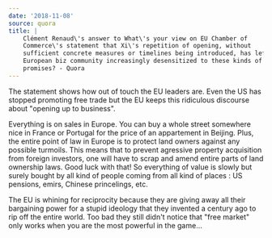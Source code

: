 ```yaml
---
date: '2018-11-08'
source: quora
title: |
    Clément Renaud\'s answer to What\'s your view on EU Chamber of
    Commerce\'s statement that Xi\'s repetition of opening, without
    sufficient concrete measures or timelines being introduced, has left the
    European biz community increasingly desensitized to these kinds of
    promises? - Quora
---
```


The statement shows how out of touch the EU leaders are. Even the US has
stopped promoting free trade but the EU keeps this ridiculous discourse
about "opening up to business".

Everything is on sales in Europe. You can buy a whole street somewhere
nice in France or Portugal for the price of an appartement in Beijing.
Plus, the entire point of law in Europe is to protect land owners
against any possible turmoils. This means that to prevent agressive
property acquisition from foreign investors, one will have to scrap and
amend entire parts of land ownership laws. Good luck with that! So
everything of value is slowly but surely bought by all kind of people
coming from all kind of places : US pensions, emirs, Chinese
princelings, etc.

The EU is whining for reciprocity because they are giving away all their
bargaining power for a stupid ideology that they invented a century ago
to rip off the entire world. Too bad they still didn't notice that "free
market" only works when you are the most powerful in the game...

